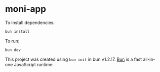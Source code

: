 # moni-app

To install dependencies:

```bash
bun install
```

To run:

```bash
bun dev
```

This project was created using `bun init` in bun v1.2.17. [Bun](https://bun.sh) is a fast all-in-one JavaScript runtime.
